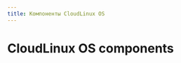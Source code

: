 ```yaml
---
title: Компоненты CloudLinux OS
---
```

<gtranslate-io>

# CloudLinux OS components

</gtranslate-io>